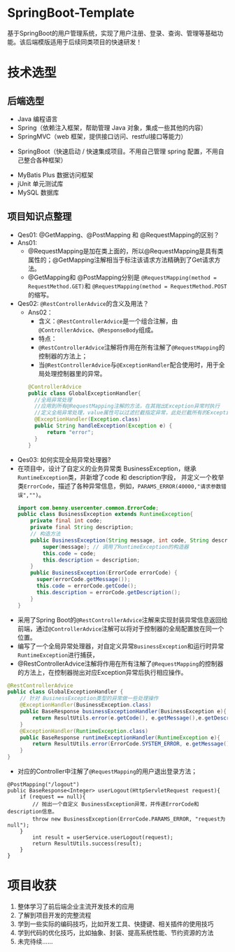 # SpringBoot-Template
基于SpringBoot的用户管理系统，实现了用户注册、登录、查询、管理等基础功能。该后端模版适用于后续同类项目的快速研发！
# 技术选型
## 后端选型
* Java 编程语言
* Spring（依赖注入框架，帮助管理 Java 对象，集成一些其他的内容）
* SpringMVC（web 框架，提供接口访问、restful接口等能力） 
+ SpringBoot（快速启动 / 快速集成项目。不用自己管理 spring 配置，不用自己整合各种框架）
* MyBatis Plus 数据访问框架
* jUnit 单元测试库
* MySQL 数据库

## 项目知识点整理
* Qes01: @GetMapping、@PostMapping 和 @RequestMapping的区别？
* Ans01: 
  * @RequestMapping是加在类上面的，所以@RequestMapping是具有类属性的；@GetMapping注解相当于标注该请求方法精确到了Get请求方法。
  * @GetMapping和 @PostMapping分别是 `@RequestMapping(method = RequestMethod.GET)`和 `@RequestMapping(method = RequestMethod.POST`的缩写。
* Qes02: `@RestControllerAdvice`的含义及用法？
  * Ans02：
    * 含义：`@RestControllerAdvice`是一个组合注解，由`@ControllerAdvice`、`@ResponseBody`组成。
    * 特点：
    * `@RestControllerAdvice`注解将作用在所有注解了`@RequestMapping`的控制器的方法上；
    * 当`@RestControllerAdvice`与`@ExceptionHandler`配合使用时，用于全局处理控制器里的异常。
    ```java
    @ControllerAdvice  
    public class GlobalExceptionHandler{
      //全局异常处理
      //应用到所有@RequestMapping注解的方法，在其抛出Exception异常时执行  
      //定义全局异常处理，value属性可以过滤拦截指定异常，此处拦截所有的Exception。
      @ExceptionHandler(Exception.class)
      public String handleException(Exception e) {    
          return "error";
      }  
    }
    ```
* Qes03: 如何实现全局异常处理器?
* 在项目中，设计了自定义的业务异常类 BusinessException，继承`RuntimeException`类，并新增了code 和 description字段， 并定义一个枚举类`ErrorCode`，描述了各种异常信息，例如，`PARAMS_ERROR(40000,"请求参数错误","")`。
  ```java
  import com.benny.usercenter.common.ErrorCode;
  public class BusinessException extends RuntimeException{
      private final int code;
      private final String description;
      // 构造方法
      public BusinessException(String message, int code, String description) {
          super(message); // 调用了RuntimeException的构造器
          this.code = code;
          this.description = description;
      }
      public BusinessException(ErrorCode errorCode) {
        super(errorCode.getMessage());
        this.code = errorCode.getCode();
        this.description = errorCode.getDescription();
      }
  }
  ```
* 采用了Spring Boot的`@RestControllerAdvice`注解来实现封装异常信息返回给前端，通过`@ControllerAdvice`注解可以将对于控制器的全局配置放在同一个位置。
* 编写了一个全局异常处理器，对自定义异常`BusinessException`和运行时异常`RuntimeException`进行捕获，
* @RestControllerAdvice注解将作用在所有注解了`@RequestMapping`的控制器的方法上，在控制器抛出对应Exception异常后执行相应操作。
```java
@RestControllerAdvice
public class GlobalExceptionHandler {
    // 针对 BusinessException类型的异常做一些处理操作
    @ExceptionHandler(BusinessException.class)
    public BaseResponse businessExceptionHandler(BusinessException e){
        return ResultUtils.error(e.getCode(), e.getMessage(),e.getDescription());
    }
    @ExceptionHandler(RuntimeException.class)
    public BaseResponse runtimeExceptionHandler(RuntimeException e){
        return ResultUtils.error(ErrorCode.SYSTEM_ERROR, e.getMessage(),"");
    }
}
```
* 对应的Controller中注解了`@RequestMapping`的用户退出登录方法；
```
@PostMapping("/logout")
public BaseResponse<Integer> userLogout(HttpServletRequest request){
    if (request == null){
        // 抛出一个自定义 BusinessException异常，并传递ErrorCode和description信息。
        throw new BusinessException(ErrorCode.PARAMS_ERROR, "request为null");
    }
        int result = userService.userLogout(request);
        return ResultUtils.success(result);
    }
}
```

# 项目收获
1. 整体学习了前后端企业主流开发技术的应用
2. 了解到项目开发的完整流程
3. 学到一些实际的编码技巧，比如开发工具、快捷键、相关插件的使用技巧
4. 学到代码的优化技巧，比如抽象、封装、提高系统性能、节约资源的方法
5. 未完待续......
